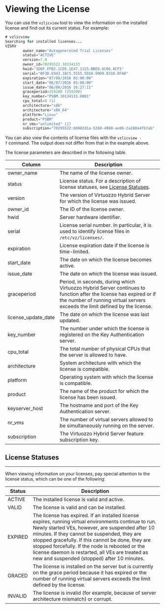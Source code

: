 # Viewing the License

You can use the `vzlicview` tool to view the information on the installed license and find out its current status. For example:

``` java
# vzlicview
Searching for installed licenses...
VZSRV       
        owner_name="Autogenerated Trial Licenses"       
        status="ACTIVE"       
        version=7.0       
        owner_id=70295522.10134133       
        hwid="3D6F.FFB2.1CD5.1E47.1325.BBE0.6C66.ACF5"       
        serial="BF3D.E943.18C5.5555.5D10.99D9.0310.DFA0"       
        expiration="07/08/2016 03:00:00"       
        start_date="06/07/2016 03:00:00"       
        issue_date="06/08/2016 16:27:11"       
        graceperiod=259200 (259200)       
        key_number="PSBM.10134133.0001"       
        cpu_total=8 (1)            
        architecture="x86"       
        architecture="x86_64"       
        platform="Linux"       
        product="PSBM"       
        nr_vms="unlimited" (2)       
        subscription="70295522:dd482d1a-5268-4980-ae06-2a288a4fb7ab"
```

You can also view the contents of license files with the `vzlicview -f` command. The output does not differ from that in the example above.

The license parameters are described in the following table.

| Column                | Description                                                                                                                                                                                        |
|-----------------------|----------------------------------------------------------------------------------------------------------------------------------------------------------------------------------------------------|
| owner\_name           | The name of the license owner.                                                                                                                                                                     |
| status                | License status. For a description of license statuses, see [License Statuses](#ViewingtheLicense-LicenseStatuses).                                                                                 |
| version               | The version of Virtuozzo Hybrid Server for which the license was issued.                                                                                                                           |
| owner\_id             | The ID of the license owner.                                                                                                                                                                       |
| hwid                  | Server hardware identifier.                                                                                                                                                                        |
| serial                | License serial number. In particular, it is used to identify license files in `/etc/vz/licenses/`.                                                                                                 |
| expiration            | License expiration date if the license is time-limited.                                                                                                                                            |
| start\_date           | The date on which the license becomes active.                                                                                                                                                      |
| issue\_date           | The date on which the license was issued.                                                                                                                                                          |
| graceperiod           | Period, in seconds, during which Virtuozzo Hybrid Server continues to function after the license has expired or if the number of running virtual servers exceeds the limit defined by the license. |
| license\_update\_date | The date on which the license was last updated.                                                                                                                                                    |
| key\_number           | The number under which the license is registered on the Key Authentication server.                                                                                                                 |
| cpu\_total            | The total number of physical CPUs that the server is allowed to have.                                                                                                                              |
| architecture          | System architecture with which the license is compatible.                                                                                                                                          |
| platform              | Operating system with which the license is compatible.                                                                                                                                             |
| product               | The name of the product for which the license has been issued.                                                                                                                                     |
| keyserver\_host       | The hostname and port of the Key Authentication server.                                                                                                                                            |
| nr\_vms               | The number of virtual servers allowed to be simultaneously running on the server.                                                                                                                  |
| subscription          | The Virtuozzo Hybrid Server feature subscription key.                                                                                                                                              |

## License Statuses

------------------------------------------------------------------------

When viewing information on your licenses, pay special attention to the license status, which can be one of the following:

| Status  | Description                                                                                                                                                                                                                                                                                                                                                                                                         |
|---------|---------------------------------------------------------------------------------------------------------------------------------------------------------------------------------------------------------------------------------------------------------------------------------------------------------------------------------------------------------------------------------------------------------------------|
| ACTIVE  | The installed license is valid and active.                                                                                                                                                                                                                                                                                                                                                                          |
| VALID   | The license is valid and can be installed.                                                                                                                                                                                                                                                                                                                                                                          |
| EXPIRED | The license has expired. If an installed license expires, running virtual environments continue to run. Newly started VEs, however, are suspended after 10 minutes. If they cannot be suspended, they are stopped gracefully. If this cannot be done, they are stopped forcefully. If the node is rebooted or the license daemon is restarted, all VEs are treated as new and suspended (stopped) after 10 minutes. |
| GRACED  | The license is installed on the server but is currently on the grace period because it has expired or the number of running virtual servers exceeds the limit defined by the license.                                                                                                                                                                                                                               |
| INVALID | The license is invalid (for example, because of server architecture mismatch) or corrupt.                                                                                                                                                                                                                                                                                                                           |


